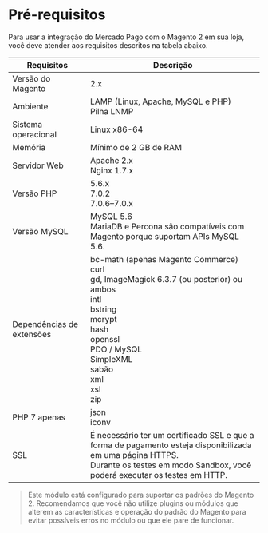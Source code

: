 # Pré-requisitos

Para usar a integração do Mercado Pago com o Magento 2 em sua loja, você deve atender aos requisitos descritos na tabela abaixo.

| Requisitos  | Descrição | 
| --- | --- |
| Versão do Magento | 2.x |
| Ambiente | LAMP (Linux, Apache, MySQL e PHP)<br/>Pilha LNMP |
| Sistema operacional | Linux x86-64 |
| Memória | Mínimo de 2 GB de RAM |
| Servidor Web | Apache 2.x<br/>Nginx 1.7.x |
| Versão PHP | 5.6.x<br/>7.0.2<br/>7.0.6–7.0.x<br/> |
| Versão MySQL | MySQL 5.6<br/>MariaDB e Percona são compatíveis com Magento porque suportam APIs MySQL 5.6. |
| Dependências de extensões | bc-math (apenas Magento Commerce)<br/>curl<br/>gd, ImageMagick 6.3.7 (ou posterior) ou ambos<br/>intl<br/>bstring<br/>mcrypt<br/>hash<br/>openssl<br/>PDO / MySQL<br/>SimpleXML<br/>sabão<br/>xml <br/>xsl<br/>zip<br/> |
| PHP 7 apenas | json<br/>iconv |
| SSL | É necessário ter um certificado SSL e que a forma de pagamento esteja disponibilizada em uma página HTTPS.<br/>Durante os testes em modo Sandbox, você poderá executar os testes em HTTP. |

> Este módulo está configurado para suportar os padrões do Magento 2. Recomendamos que você não utilize plugins ou módulos que alterem as características e operação do padrão do Magento para evitar possíveis erros no módulo ou que ele pare de funcionar.